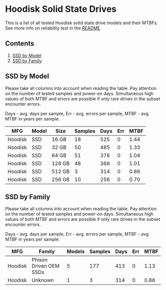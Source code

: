 Hoodisk Solid State Drives
==========================

This is a list of all tested Hoodisk solid state drive models and their MTBFs. See
more info on reliability test in the [README](https://github.com/bsdhw/SMART).

Contents
--------

1. [ SSD by Model  ](#ssd-by-model)
2. [ SSD by Family ](#ssd-by-family)

SSD by Model
------------

Please take all columns into account when reading the table. Pay attention on the
number of tested samples and power-on days. Simultaneous high values of both MTBF
and errors are possible if only rare drives in the subset encounter errors.

Days - avg. days per sample,
Err  - avg. errors per sample,
MTBF - avg. MTBF in years per sample.

| MFG       | Model              | Size   | Samples | Days  | Err   | MTBF |
|-----------|--------------------|--------|---------|-------|-------|------|
| Hoodisk   | SSD                | 16 GB  | 18      | 525   | 0     | 1.44   |
| Hoodisk   | SSD                | 32 GB  | 50      | 485   | 0     | 1.33   |
| Hoodisk   | SSD                | 64 GB  | 51      | 378   | 0     | 1.04   |
| Hoodisk   | SSD                | 128 GB | 48      | 368   | 0     | 1.01   |
| Hoodisk   | SSD                | 512 GB | 3       | 314   | 0     | 0.86   |
| Hoodisk   | SSD                | 256 GB | 10      | 256   | 0     | 0.70   |

SSD by Family
-------------

Please take all columns into account when reading the table. Pay attention on the
number of tested samples and power-on days. Simultaneous high values of both MTBF
and errors are possible if only rare drives in the subset encounter errors.

Days - avg. days per sample,
Err  - avg. errors per sample,
MTBF - avg. MTBF in years per sample.

| MFG       | Family                 | Models | Samples | Days  | Err   | MTBF |
|-----------|------------------------|--------|---------|-------|-------|------|
| Hoodisk   | Phison Driven OEM SSDs | 5      | 177     | 413   | 0     | 1.13   |
| Hoodisk   | Unknown                | 1      | 3       | 314   | 0     | 0.86   |
